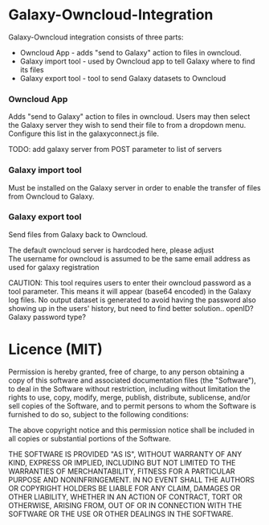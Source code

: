 # Galaxy-Owncloud-Integration

Galaxy-Owncloud integration consists of three parts:

* Owncloud App - adds "send to Galaxy" action to files in owncloud.
* Galaxy import tool - used by Owncloud app to tell Galaxy where to find its files
* Galaxy export tool - tool to send Galaxy datasets to Owncloud

### Owncloud App
Adds "send to Galaxy" action to files in owncloud. Users may then select the Galaxy server they wish to send their file to from a dropdown menu.
Configure this list in the galaxyconnect.js file.

TODO: add galaxy server from POST parameter to list of servers

### Galaxy import tool
Must be installed on the Galaxy server in order to enable the transfer of files from Owncloud to Galaxy.

### Galaxy export tool
Send files from Galaxy back to Owncloud.  
  
The default owncloud server is hardcoded here, please adjust  
The username for owncloud is assumed to be the same email address as used for galaxy registration  

CAUTION: This tool requires users to enter their owncloud password as a tool parameter. This means it will appear (base64 encoded) in the Galaxy log files. 
No output dataset is generated to avoid having the password also showing up in the users' history, but need to find better solution.. openID? Galaxy password type?


Licence (MIT)
=============

Permission is hereby granted, free of charge, to any person obtaining a copy
of this software and associated documentation files (the "Software"), to deal
in the Software without restriction, including without limitation the rights
to use, copy, modify, merge, publish, distribute, sublicense, and/or sell
copies of the Software, and to permit persons to whom the Software is
furnished to do so, subject to the following conditions:

The above copyright notice and this permission notice shall be included in all
copies or substantial portions of the Software.

THE SOFTWARE IS PROVIDED "AS IS", WITHOUT WARRANTY OF ANY KIND, EXPRESS OR
IMPLIED, INCLUDING BUT NOT LIMITED TO THE WARRANTIES OF MERCHANTABILITY,
FITNESS FOR A PARTICULAR PURPOSE AND NONINFRINGEMENT. IN NO EVENT SHALL THE
AUTHORS OR COPYRIGHT HOLDERS BE LIABLE FOR ANY CLAIM, DAMAGES OR OTHER
LIABILITY, WHETHER IN AN ACTION OF CONTRACT, TORT OR OTHERWISE, ARISING FROM,
OUT OF OR IN CONNECTION WITH THE SOFTWARE OR THE USE OR OTHER DEALINGS IN THE
SOFTWARE.
